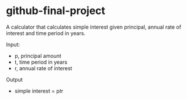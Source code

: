 # github-final-project
A calculator that calculates simple interest given principal, annual rate of interest and time period in years.

Input:
* p, principal amount
* t, time period in years
* r, annual rate of interest

Output
* simple interest = p*t*r
